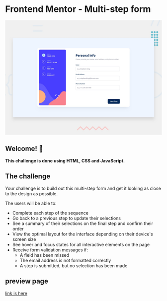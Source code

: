 # Frontend Mentor - Multi-step form

![Design preview for the Multi-step form coding challenge](./design/desktop-preview.jpg)

## Welcome! 👋


**This challenge is done using HTML, CSS and JavaScript.**

## The challenge

Your challenge is to build out this multi-step form and get it looking as close to the design as possible.


The users will be able to:

- Complete each step of the sequence
- Go back to a previous step to update their selections
- See a summary of their selections on the final step and confirm their order
- View the optimal layout for the interface depending on their device's screen size
- See hover and focus states for all interactive elements on the page
- Receive form validation messages if:
  - A field has been missed
  - The email address is not formatted correctly
  - A step is submitted, but no selection has been made


## preview page
[link is here](https://multi-step-form-bysapientia.netlify.app/)
